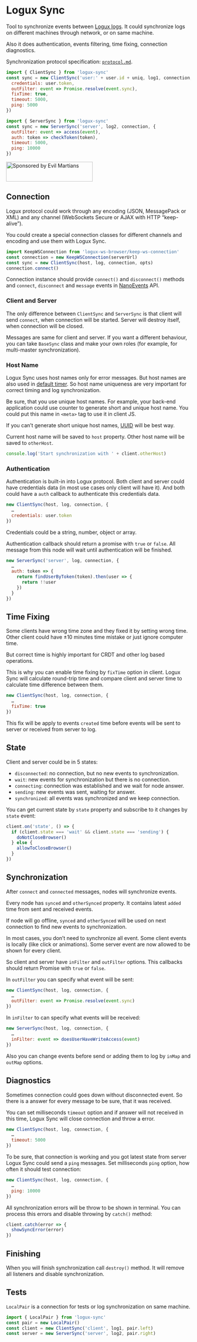 # Logux Sync

Tool to synchronize events between [Logux logs]. It could synchronize logs
on different machines through network, or on same machine.

Also it does authentication, events filtering, time fixing,
connection diagnostics.

Synchronization protocol specification: [`protocol.md`].

```js
import { ClientSync } from 'logux-sync'
const sync = new ClientSync('user:' + user.id + uniq, log1, connection, {
  credentials: user.token,
  outFilter: event => Promise.resolve(event.sync),
  fixTime: true,
  timeout: 5000,
  ping: 5000
})
```

```js
import { ServerSync } from 'logux-sync'
const sync = new ServerSync('server', log2, connection, {
  outFilter: event => access(event),
  auth: token => checkToken(token),
  timeout: 5000,
  ping: 10000
})
```

[`protocol.md`]: ./protocol.md
[Logux logs]:    https://github.com/logux/logux-core

<a href="https://evilmartians.com/?utm_source=logux-sync">
  <img src="https://evilmartians.com/badges/sponsored-by-evil-martians.svg"
       alt="Sponsored by Evil Martians" width="236" height="54">
</a>

## Connection

Logux protocol could work through any encoding (JSON, MessagePack or XML)
and any channel (WebSockets Secure or AJAX with HTTP “keep-alive”).

You could create a special connection classes for different channels
and encoding and use them with Logux Sync.

```js
import KeepWSConnection from 'logux-ws-browser/keep-ws-connection'
const connection = new KeepWSConnection(serverUrl)
const sync = new ClientSync(host, log, connection, opts)
connection.connect()
```

Connection instance should provide `connect()` and `disconnect()`
methods and `connect`, `disconnect` and `message` events in [NanoEvents] API.

[NanoEvents]: https://github.com/ai/nanoevents

### Client and Server

The only difference between `ClientSync` and `ServerSync` is that client will
send `connect`, when connection will be started. Server will destroy itself,
when connection will be closed.

Messages are same for client and server. If you want a different behaviour,
you can take `BaseSync` class and make your own roles
(for example, for multi-master synchronization).

### Host Name

Logux Sync uses host names only for error messages. But host names are also
used in [default timer]. So host name uniqueness are very important
for correct timing and log synchronization.

Be sure, that you use unique host names. For example, your back-end
application could use counter to generate short and unique host name.
You could put this name in `<meta>` tag to use it in client JS.

If you can’t generate short unique host names, [UUID] will be best way.

Current host name will be saved to `host` property. Other host name
will be saved to `otherHost`.

```js
console.log('Start synchronization with ' + client.otherHost)
```

[default timer]: https://github.com/logux/logux-core#created-time
[UUID]:          https://github.com/broofa/node-uuid

### Authentication

Authentication is built-in into Logux protocol. Both client and server
could have credentials data (in most use cases only client will have it).
And both could have a `auth` callback to authenticate this credentials data.

```js
new ClientSync(host, log, connection, {
  …
  credentials: user.token
})
```

Credentials could be a string, number, object or array.

Authentication callback should return a promise with `true` or `false`.
All message from this node will wait until authentication will be finished.

```js
new ServerSync('server', log, connection, {
  …
  auth: token => {
    return findUserByToken(token).then(user => {
      return !!user
    })
  }
})
```

## Time Fixing

Some clients have wrong time zone and they fixed it by setting wrong time.
Other client could have ±10 minutes time mistake or just ignore computer time.

But correct time is highly important for CRDT and other log based operations.

This is why you can enable time fixing by `fixTime` option in client.
Logux Sync will calculate round-trip time and compare client and server time
to calculate time difference between them.

```js
new ClientSync(host, log, connection, {
  …
  fixTime: true
})
```

This fix will be apply to events `created` time before events
will be sent to server or received from server to log.

## State

Client and server could be in 5 states:

* `disconnected`: no connection, but no new events to synchronization.
* `wait`: new events for synchronization but there is no connection.
* `connecting`: connection was established and we wait for node answer.
* `sending`: new events was sent, waiting for answer.
* `synchronized`: all events was synchronized and we keep connection.

You can get current state by `state` property and subscribe to it changes
by `state` event:

```js
client.on('state', () => {
  if (client.state === 'wait' && client.state === 'sending') {
    doNotCloseBrowser()
  } else {
    allowToCloseBrowser()
  }
})
```

## Synchronization

After `connect` and `connected` messages, nodes will synchronize events.

Every node has `synced` and `otherSynced` property. It contains latest
`added` time from sent and received events.

If node will go offline, `synced` and `otherSynced` will be used on next
connection to find new events to synchronization.

In most cases, you don’t need to synchronize all event.
Some client events is locally (like click or animations).
Some server event are now allowed to be shown for every client.

So client and server have `inFilter` and `outFilter` options. This callbacks
should return Promise with `true` or `false`.

In `outFilter` you can specify what event will be sent:

```js
new ClientSync(host, log, connection, {
  …
  outFilter: event => Promise.resolve(event.sync)
})
```

In `inFilter` to can specify what events will be received:

```js
new ServerSync(host, log, connection, {
  …
  inFilter: event => doesUserHaveWriteAccess(event)
})
```

Also you can change events before send or adding them to log by `inMap`
and `outMap` options.

## Diagnostics

Sometimes connection could goes down without disconnected event.
So there is a answer for every message to be sure, that it was received.

You can set milliseconds `timeout` option and if answer will not received
in this time, Logux Sync will close connection and throw a error.

```js
new ClientSync(host, log, connection, {
  …
  timeout: 5000
})
```

To be sure, that connection is working and you got latest state from server
Logux Sync could send a `ping` messages. Set milliseconds `ping` option,
how often it should test connection:

```js
new ClientSync(host, log, connection, {
  …
  ping: 10000
})
```

All synchronization errors will be throw to be shown in terminal.
You can process this errors and disable throwing by `catch()` method:

```js
client.catch(error => {
  showSyncError(error)
})
```

## Finishing

When you will finish synchronization call `destroy()` method. It will remove
all listeners and disable synchronization.

## Tests

`LocalPair` is a connection for tests or log synchronization on same machine.

```js
import { LocalPair } from 'logux-sync'
const pair = new LocalPair()
const client = new ClientSync('client', log1, pair.left)
const server = new ServerSync('server', log2, pair.right)
```
